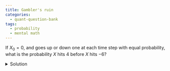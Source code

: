 ```yaml
---
title: Gambler's ruin
categories:
  - quant-question-bank
tags:
  - probability
  - mental math
---
```


If $X_0=0$, and goes up or down one at each time step with equal
probability, what is the probability $X$ hits $4$ before $X$ hits $-6$?

<details markdown="block">
  <summary>Solution</summary>
  

This is a very standard problem. The general solution is $a/(a+b)$, in this case $2/5$.
</details>